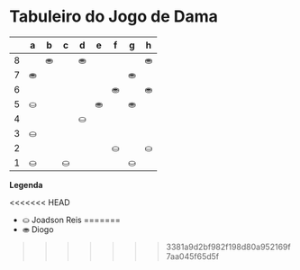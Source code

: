 # Tabuleiro do Jogo de Dama

|   | a | b | c | d | e | f | g | h |
|---|---|---|---|---|---|---|---|---|
| 8 |   |⛂ |   |⛂ |   |   |   |⛂ |
| 7 | ⛂|   |   |   |   |   |⛂ |   |
| 6 |   |   |   |   |   | ⛂|   |⛂ |
| 5 |⛀ |   |   |   |⛂ |   |⛂ |   |
| 4 |   |   |   | ⛀ |   |   |   |   
| 3 |⛀ |   | |   |   |       |   |
| 2 |   |   |   |   |   | ⛀|   |⛀ |
| 1 |⛀ |   |⛀ |   |   |   |⛀ |   |

**Legenda**

<<<<<<< HEAD
- ⛀ Joadson Reis
=======
- ⛂ Diogo
>>>>>>> 3381a9d2bf982f198d80a952169f7aa045f65d5f
